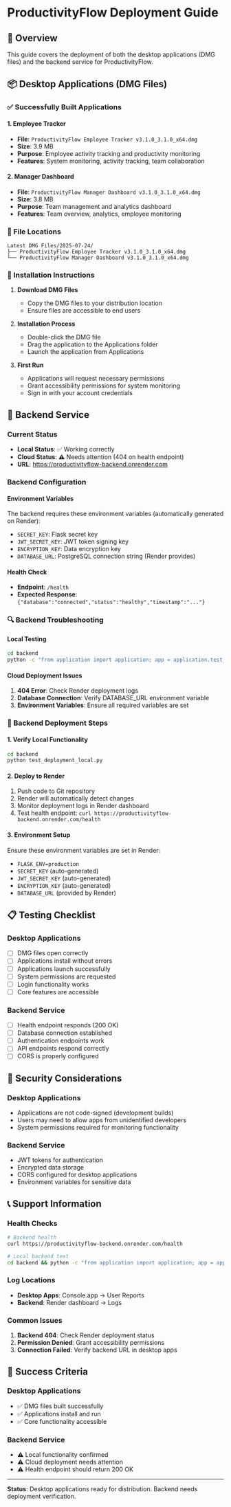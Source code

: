 # ProductivityFlow Deployment Guide

## 🎯 Overview

This guide covers the deployment of both the desktop applications (DMG files) and the backend service for ProductivityFlow.

## 📦 Desktop Applications (DMG Files)

### ✅ Successfully Built Applications

#### 1. Employee Tracker
- **File**: `ProductivityFlow Employee Tracker v3.1.0_3.1.0_x64.dmg`
- **Size**: 3.9 MB
- **Purpose**: Employee activity tracking and productivity monitoring
- **Features**: System monitoring, activity tracking, team collaboration

#### 2. Manager Dashboard
- **File**: `ProductivityFlow Manager Dashboard v3.1.0_3.1.0_x64.dmg`
- **Size**: 3.8 MB
- **Purpose**: Team management and analytics dashboard
- **Features**: Team overview, analytics, employee monitoring

### 📁 File Locations
```
Latest DMG Files/2025-07-24/
├── ProductivityFlow Employee Tracker v3.1.0_3.1.0_x64.dmg
└── ProductivityFlow Manager Dashboard v3.1.0_3.1.0_x64.dmg
```

### 🚀 Installation Instructions

1. **Download DMG Files**
   - Copy the DMG files to your distribution location
   - Ensure files are accessible to end users

2. **Installation Process**
   - Double-click the DMG file
   - Drag the application to the Applications folder
   - Launch the application from Applications

3. **First Run**
   - Applications will request necessary permissions
   - Grant accessibility permissions for system monitoring
   - Sign in with your account credentials

## 🔧 Backend Service

### Current Status
- **Local Status**: ✅ Working correctly
- **Cloud Status**: ⚠️ Needs attention (404 on health endpoint)
- **URL**: https://productivityflow-backend.onrender.com

### Backend Configuration

#### Environment Variables
The backend requires these environment variables (automatically generated on Render):
- `SECRET_KEY`: Flask secret key
- `JWT_SECRET_KEY`: JWT token signing key
- `ENCRYPTION_KEY`: Data encryption key
- `DATABASE_URL`: PostgreSQL connection string (Render provides)

#### Health Check
- **Endpoint**: `/health`
- **Expected Response**: `{"database":"connected","status":"healthy","timestamp":"..."}`

### 🔍 Backend Troubleshooting

#### Local Testing
```bash
cd backend
python -c "from application import application; app = application.test_client(); print(app.get('/health').data.decode())"
```

#### Cloud Deployment Issues
1. **404 Error**: Check Render deployment logs
2. **Database Connection**: Verify DATABASE_URL environment variable
3. **Environment Variables**: Ensure all required variables are set

### 🚀 Backend Deployment Steps

#### 1. Verify Local Functionality
```bash
cd backend
python test_deployment_local.py
```

#### 2. Deploy to Render
1. Push code to Git repository
2. Render will automatically detect changes
3. Monitor deployment logs in Render dashboard
4. Test health endpoint: `curl https://productivityflow-backend.onrender.com/health`

#### 3. Environment Setup
Ensure these environment variables are set in Render:
- `FLASK_ENV=production`
- `SECRET_KEY` (auto-generated)
- `JWT_SECRET_KEY` (auto-generated)
- `ENCRYPTION_KEY` (auto-generated)
- `DATABASE_URL` (provided by Render)

## 📋 Testing Checklist

### Desktop Applications
- [ ] DMG files open correctly
- [ ] Applications install without errors
- [ ] Applications launch successfully
- [ ] System permissions are requested
- [ ] Login functionality works
- [ ] Core features are accessible

### Backend Service
- [ ] Health endpoint responds (200 OK)
- [ ] Database connection established
- [ ] Authentication endpoints work
- [ ] API endpoints respond correctly
- [ ] CORS is properly configured

## 🔐 Security Considerations

### Desktop Applications
- Applications are not code-signed (development builds)
- Users may need to allow apps from unidentified developers
- System permissions required for monitoring functionality

### Backend Service
- JWT tokens for authentication
- Encrypted data storage
- CORS configured for desktop applications
- Environment variables for sensitive data

## 📞 Support Information

### Health Checks
```bash
# Backend health
curl https://productivityflow-backend.onrender.com/health

# Local backend test
cd backend && python -c "from application import application; app = application.test_client(); print(app.get('/health').data.decode())"
```

### Log Locations
- **Desktop Apps**: Console.app → User Reports
- **Backend**: Render dashboard → Logs

### Common Issues
1. **Backend 404**: Check Render deployment status
2. **Permission Denied**: Grant accessibility permissions
3. **Connection Failed**: Verify backend URL in desktop apps

## 🎉 Success Criteria

### Desktop Applications
- ✅ DMG files built successfully
- ✅ Applications install and run
- ✅ Core functionality accessible

### Backend Service
- ⚠️ Local functionality confirmed
- ⚠️ Cloud deployment needs attention
- ⚠️ Health endpoint should return 200 OK

---

**Status**: Desktop applications ready for distribution. Backend needs deployment verification. 